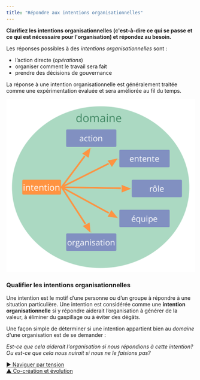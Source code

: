 ```yaml
---
title: "Répondre aux intentions organisationnelles"
---
```



**Clarifiez les intentions organisationnelles (c'est-à-dire ce qui se passe et ce qui est nécessaire pour l'organisation) et répondez au besoin.**

Les réponses possibles à des <dfn data-info="Moteur organisationnel: Une intention est le motif d’une personne ou d’un groupe à répondre à une situation particulière. Une intention est considérée comme une **intention organisationnelle** si y répondre aiderait l’organisation à générer de la valeur, à éliminer du gaspillage ou à éviter des dégâts.">intentions organisationnelles</dfn> sont :

- l’action directe (<dfn data-info="Opérations: Faire le travail et organiser les activités quotidiennes selon les contraintes définies par la gouvernance.">opérations</dfn>)
- organiser comment le travail sera fait 
- prendre des décisions de gouvernance

La réponse à une intention organisationnelle est généralement traitée comme une expérimentation évaluée et sera améliorée au fil du temps.

![Réponses possibles aux intentions organisationnelles](img/driver-domain/driver-response-full.png)

### Qualifier les intentions organisationnelles

Une intention est le motif d’une personne ou d’un groupe à répondre à une situation particulière. Une intention est considérée comme une **intention organisationnelle** si y répondre aiderait l’organisation à générer de la valeur, à éliminer du gaspillage ou à éviter des dégâts.

Une façon simple de déterminer si une intention appartient bien au <dfn data-info="Domaine: Une zone d&apos;influence, d’activité et de prise de décisions distincte au sein d&apos;une organisation.">domaine</dfn> d'une organisation est de se demander :

*Est-ce que cela aiderait l'organisation si nous répondions à cette intention? Ou est-ce que cela nous nuirait si nous ne le faisions pas?*

[&#9654; Naviguer par tension](navigate-via-tension.html)<br/>[&#9650; Co-création et évolution](co-creation-and-evolution.html)

